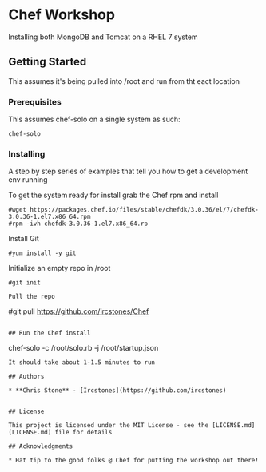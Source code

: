 # Chef Workshop

Installing both MongoDB and Tomcat on a RHEL 7 system

## Getting Started

This assumes it's being pulled into /root and run from tht eact location

### Prerequisites

This assumes chef-solo on a single system as such:

```
chef-solo  
```

### Installing

A step by step series of examples that tell you how to get a development env running

To get the system ready for install grab the Chef rpm and install

```
#wget https://packages.chef.io/files/stable/chefdk/3.0.36/el/7/chefdk-3.0.36-1.el7.x86_64.rpm
#rpm -ivh chefdk-3.0.36-1.el7.x86_64.rp
```

Install Git

```
#yum install -y git
```
Initialize an empty repo in /root

```
#git init

Pull the repo

```
#git pull https://github.com/ircstones/Chef
```

## Run the Chef install

```
chef-solo -c /root/solo.rb -j /root/startup.json
```
It should take about 1-1.5 minutes to run

## Authors

* **Chris Stone** - [Ircstones](https://github.com/ircstones)


## License

This project is licensed under the MIT License - see the [LICENSE.md](LICENSE.md) file for details

## Acknowledgments

* Hat tip to the good folks @ Chef for putting the workshop out there!
